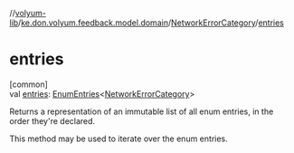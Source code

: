 //[volyum-lib](../../../index.md)/[ke.don.volyum.feedback.model.domain](../index.md)/[NetworkErrorCategory](index.md)/[entries](entries.md)

# entries

[common]\
val [entries](entries.md): [EnumEntries](https://kotlinlang.org/api/core/kotlin-stdlib/kotlin.enums/-enum-entries/index.html)&lt;[NetworkErrorCategory](index.md)&gt;

Returns a representation of an immutable list of all enum entries, in the order they're declared.

This method may be used to iterate over the enum entries.
